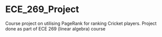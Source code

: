 # ECE_269_Project
Course project on utilising PageRank for ranking Cricket players. Project done as part of ECE 269 (linear algebra) course
